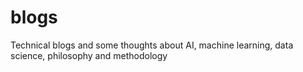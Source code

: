 # blogs
Technical blogs and some thoughts about AI, machine learning, data science, philosophy and methodology
